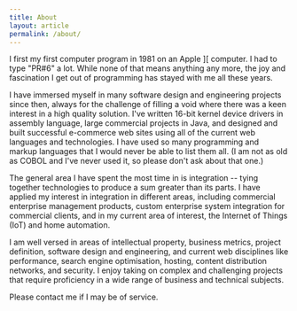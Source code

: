 ```yaml
---
title: About
layout: article
permalink: /about/
---
```


I first my first computer program in 1981 on an Apple ][ computer.  I had to type "PR#6" a lot.  While none of that means anything any more, the joy and fascination I get out of programming has stayed with me all these years.  

I have immersed myself in many software design and engineering projects since then, always for the challenge of filling a void where there was a keen interest in a high quality solution.  I've written 16-bit kernel device drivers in assembly language, large commercial projects in Java, and designed and built successful e-commerce web sites using all of the current web languages and technologies.  I have used so many programming and markup languages that I would never be able to list them all.  (I am not as old as COBOL and I've never used it, so please don't ask about that one.)

The general area I have spent the most time in is integration -- tying together technologies to produce a sum greater than its parts.  I have applied my interest in integration in different areas, including commercial enterprise management products, custom enterprise system integration for commercial clients, and in my current area of interest, the Internet of Things (IoT) and home automation.

I am well versed in areas of intellectual property, business metrics, project definition, software design and engineering, and current web disciplines like performance, search engine optimisation, hosting, content distribution networks, and security.  I enjoy taking on complex and challenging projects that require proficiency in a wide range of business and technical subjects.

Please contact me if I may be of service.
